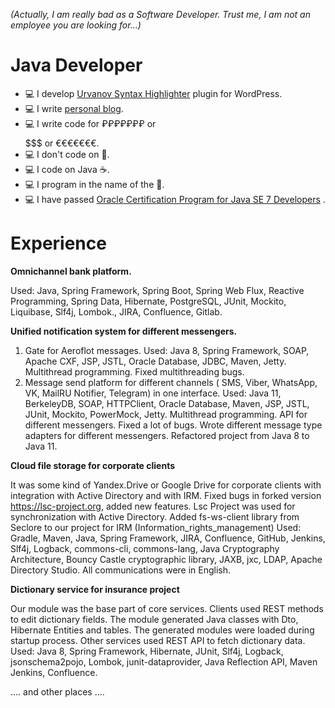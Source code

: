 _(Actually, I am really bad as a Software Developer. Trust me, I am not an employee you are looking for...)_


Java Developer
=====================
- 💻 I develop [Urvanov Syntax Highlighter](https://wordpress.org/plugins/urvanov-syntax-highlighter/) plugin for WordPress.
- 💻 I write [personal blog](https://urvanov.ru).
- 💻 I write code for ₽₽₽₽₽₽₽ or $$$$$$$ or €€€€€€€.
- 💻 I don't code on 🐍.
- 💻 I code on Java ☕.
- 💻 I program in the name of the 🌙.
- 💻 I have passed [Oracle Certification Program for Java SE 7 Developers](https://urvanov.ru/wp-content/uploads/2016/07/javaprofessionalcertificate.png) .

Experience
==========

**Omnichannel bank platform.**

Used: Java, Spring Framework, Spring Boot, Spring Web Flux, Reactive Programming, Spring Data, Hibernate, PostgreSQL, JUnit, Mockito, Liquibase,  Slf4j, Lombok., JIRA, Confluence, Gitlab.


**Unified notification system for different messengers.**
1) Gate for Aeroflot messages. Used: Java 8, Spring Framework, SOAP, Apache CXF, JSP, JSTL, Oracle Database, JDBC, Maven, Jetty. Multithread programming. Fixed multithreading bugs.
2) Message send platform for different channels ( SMS, Viber, WhatsApp, VK, MailRU Notifier, Telegram) in one interface. Used: Java 11, BerkeleyDB, SOAP, HTTPClient, Oracle Database, Maven, JSP, JSTL, JUnit, Mockito, PowerMock, Jetty. Multithread programming. API for different messengers. Fixed a lot of bugs. Wrote different message type adapters for different messengers. Refactored project from Java 8 to Java 11.


**Cloud file storage for corporate clients**

It was some kind of Yandex.Drive or Google Drive for corporate clients with integration with Active Directory and with IRM.
Fixed bugs in forked version https://lsc-project.org, added new features. Lsc Project was used for synchronization with Active Directory. Added fs-ws-client library from Seclore to our project for IRM (Information_rights_management)
Used: Gradle, Maven, Java, Spring Framework, JIRA, Confluence, GitHub, Jenkins, Slf4j, Logback, commons-cli, commons-lang, Java Cryptography Architecture, Bouncy Castle cryptographic library, JAXB, jxc, LDAP, Apache Directory Studio.
All communications were in English.


**Dictionary service for insurance project**

Our module was the base part of core services. Clients used REST methods to edit dictionary fields. The module generated Java classes with Dto, Hibernate Entities and tables. The generated modules were loaded during startup process. Other services used REST API to fetch dictionary data.
Used: Java 8, Spring Framework, Hibernate, JUnit, Slf4j, Logback, jsonschema2pojo, Lombok, ﻿junit-dataprovider, Java Reflection API, Maven Jenkins, Confluence.

.... and other places ....
